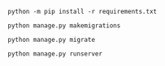 ```python -m pip install -r requirements.txt```

```python manage.py makemigrations```

```python manage.py migrate```

```python manage.py runserver```
